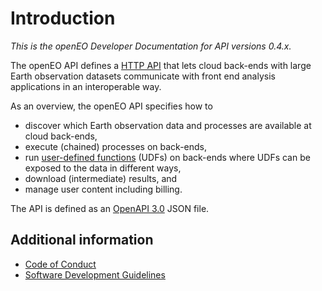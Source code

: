 # Introduction

*This is the openEO Developer Documentation for API versions 0.4.x.*

The openEO API defines a [HTTP API](./api/reference.md) that lets cloud back-ends with large Earth observation datasets communicate with front end analysis applications in an interoperable way.

As an overview, the openEO API specifies how to

- discover which Earth observation data and processes are available at cloud back-ends,
- execute (chained) processes on back-ends, 
- run [user-defined functions](./backends/udfs.md) (UDFs) on back-ends where UDFs can be exposed to the data in different ways, 
- download (intermediate) results, and
- manage user content including billing.


The API is defined as an [OpenAPI 3.0](https://github.com/OAI/OpenAPI-Specification/blob/master/versions/3.0.1.md) JSON file.

## Additional information

* [Code of Conduct](/documentation/code-of-conduct.md)
* [Software Development Guidelines](/documentation/software-guidelines.md)